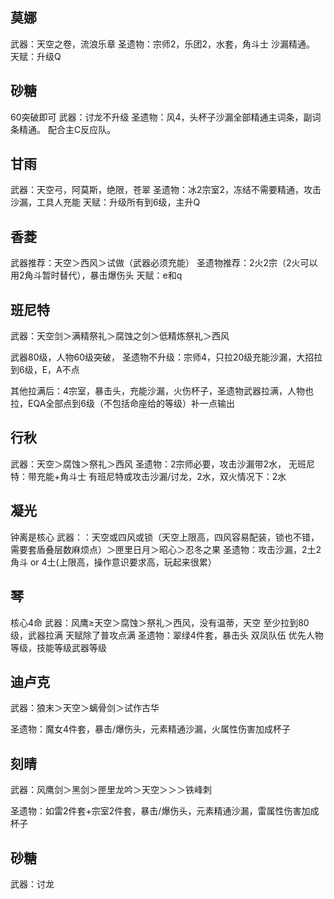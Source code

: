 ## 莫娜
武器：天空之卷，流浪乐章
圣遗物：宗师2，乐团2，水套，角斗士
沙漏精通。
天赋：升级Q

## 砂糖
60突破即可
武器：讨龙不升级
圣遗物：风4，头杯子沙漏全部精通主词条，副词条精通。
配合主C反应队。
## 甘雨
武器：天空弓，阿莫斯，绝限，苍翠
圣遗物：冰2宗室2，冻结不需要精通，攻击沙漏，工具人充能
天赋：升级所有到6级，主升Q

## 香菱
武器推荐：天空＞西风＞试做（武器必须充能）
圣遗物推荐：2火2宗（2火可以用2角斗暂时替代），暴击爆伤头
天赋：e和q

## 班尼特
武器：天空剑＞满精祭礼＞腐蚀之剑＞低精炼祭礼＞西风

武器80级，人物60级突破，
圣遗物不升级：宗师4，只拉20级充能沙漏，大招拉到6级，E，A不点

其他拉满后：4宗室，暴击头，充能沙漏，火伤杯子，圣遗物武器拉满，人物也拉，EQA全部点到6级（不包括命座给的等级）补一点输出

## 行秋
武器：天空＞腐蚀＞祭礼＞西风
圣遗物：2宗师必要，攻击沙漏带2水，
无班尼特：带充能+角斗士
有班尼特或攻击沙漏/讨龙，2水，双火情况下：2水

## 凝光
钟离是核心
武器：：天空或四风或锁（天空上限高，四风容易配装，锁也不错，需要套盾叠层数麻烦点）＞匣里日月＞昭心＞忍冬之果
圣遗物：攻击沙漏，2土2角斗 or 4土(上限高，操作意识要求高，玩起来很累）

## 琴
核心4命
武器：风鹰≥天空＞腐蚀＞祭礼＞西风，没有温蒂，天空
至少拉到80级，武器拉满
天赋除了普攻点满
圣遗物：翠绿4件套，暴击头
双凤队伍
优先人物等级，技能等级武器等级

## 迪卢克
武器：狼末＞天空＞螭骨剑＞试作古华

圣遗物：魔女4件套，暴击/爆伤头，元素精通沙漏，火属性伤害加成杯子


## 刻晴
武器：风鹰剑＞黑剑＞匣里龙吟＞天空＞＞＞铁峰刺  

圣遗物：如雷2件套+宗室2件套，暴击/爆伤头，元素精通沙漏，雷属性伤害加成杯子

## 砂糖
武器：讨龙

